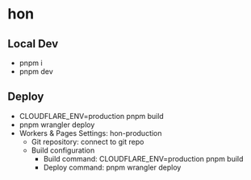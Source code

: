 # hon

## Local Dev

- pnpm i
- pnpm dev

## Deploy

- CLOUDFLARE_ENV=production pnpm build
- pnpm wrangler deploy
- Workers & Pages Settings: hon-production
  - Git repository: connect to git repo
  - Build configuration
    - Build command: CLOUDFLARE_ENV=production pnpm build
    - Deploy command: pnpm wrangler deploy


